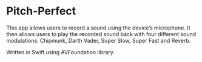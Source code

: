 # Pitch-Perfect

This app allows users to record a sound using the device’s microphone. It then allows users to play the recorded sound back with four different sound modulations: Chipmunk, Darth Vader, Super Slow, Super Fast and Reverb.

Written in Swift using AVFoundation library.

